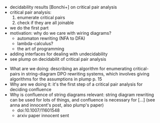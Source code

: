 - decidability results [Bonchi+] on critical pair analysis
- critical pair analysis:
  1. enumerate critical pairs
  2. check if they are all joinable
- we do the first part
- motivation: why do we care with wiring diagrams?
  - automaton rewriting (NFA to DFA)
  - lambda-calculus?
  - the art of programming
- adding interfaces for dealing with undecidability
- see plump on decidabilit of critical pair analysis

* What are we doing: describing an algorithm for enumerating critical-pairs in string-diagram DPO rewriting systems, which involves giving algorithms for the assumptions in plump p. 15
* Why are we doing it: it's the first step of a critical pair analysis for deciding confluence
* Why is confluence of string diagrams relevant: string diagram rewriting can be used for lots of things, and confluence is necessary for […] (see anna and innocent's post, also plump's paper)
  - doi:10.1007/11601548
  - arxiv paper innocent sent
